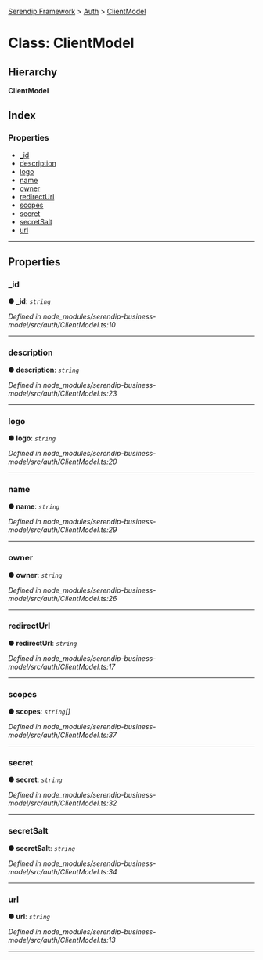 [Serendip Framework](../README.md) > [Auth](../modules/auth.md) > [ClientModel](../classes/auth.clientmodel.md)

# Class: ClientModel

## Hierarchy

**ClientModel**

## Index

### Properties

* [_id](auth.clientmodel.md#_id)
* [description](auth.clientmodel.md#description)
* [logo](auth.clientmodel.md#logo)
* [name](auth.clientmodel.md#name)
* [owner](auth.clientmodel.md#owner)
* [redirectUrl](auth.clientmodel.md#redirecturl)
* [scopes](auth.clientmodel.md#scopes)
* [secret](auth.clientmodel.md#secret)
* [secretSalt](auth.clientmodel.md#secretsalt)
* [url](auth.clientmodel.md#url)

---

## Properties

<a id="_id"></a>

###  _id

**● _id**: *`string`*

*Defined in node_modules/serendip-business-model/src/auth/ClientModel.ts:10*

___
<a id="description"></a>

###  description

**● description**: *`string`*

*Defined in node_modules/serendip-business-model/src/auth/ClientModel.ts:23*

___
<a id="logo"></a>

###  logo

**● logo**: *`string`*

*Defined in node_modules/serendip-business-model/src/auth/ClientModel.ts:20*

___
<a id="name"></a>

###  name

**● name**: *`string`*

*Defined in node_modules/serendip-business-model/src/auth/ClientModel.ts:29*

___
<a id="owner"></a>

###  owner

**● owner**: *`string`*

*Defined in node_modules/serendip-business-model/src/auth/ClientModel.ts:26*

___
<a id="redirecturl"></a>

###  redirectUrl

**● redirectUrl**: *`string`*

*Defined in node_modules/serendip-business-model/src/auth/ClientModel.ts:17*

___
<a id="scopes"></a>

###  scopes

**● scopes**: *`string`[]*

*Defined in node_modules/serendip-business-model/src/auth/ClientModel.ts:37*

___
<a id="secret"></a>

###  secret

**● secret**: *`string`*

*Defined in node_modules/serendip-business-model/src/auth/ClientModel.ts:32*

___
<a id="secretsalt"></a>

###  secretSalt

**● secretSalt**: *`string`*

*Defined in node_modules/serendip-business-model/src/auth/ClientModel.ts:34*

___
<a id="url"></a>

###  url

**● url**: *`string`*

*Defined in node_modules/serendip-business-model/src/auth/ClientModel.ts:13*

___


